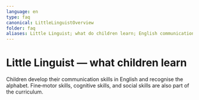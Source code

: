 ```yaml
---
language: en
type: faq
canonical: LittleLinguistOverview
folder: faq
aliases: Little Linguist; what do children learn; English communication; alphabet; fine motor; social skills
---
```

# Little Linguist — what children learn

Children develop their communication skills in English and recognise the alphabet. Fine‑motor skills, cognitive skills, and social skills are also part of the curriculum.